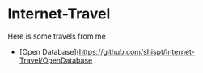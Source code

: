 Internet-Travel
===============

Here is some travels from me

* [Open Database](https://github.com/shispt/Internet-Travel/OpenDatabase
